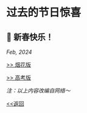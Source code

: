 # 过去的节日惊喜

## 🎉 新春快乐！
*Feb, 2024*

[>> 烟花版](https://calvinxiaocao.github.io/fireworks.html)

[>> 高考版](https://calvinxiaocao.github.io/gaokao2024.html)

*注：以上内容改编自网络～*

[<<返回](/)
